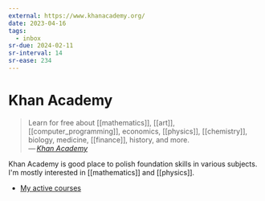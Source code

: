 ```yaml
---
external: https://www.khanacademy.org/
date: 2023-04-16
tags:
  - inbox
sr-due: 2024-02-11
sr-interval: 14
sr-ease: 234
---
```

# Khan Academy

> Learn for free about [[mathematics]], [[art]], [[computer_programming]],
> economics, [[physics]], [[chemistry]], biology, medicine, [[finance]],
> history, and more.\
— <cite>[Khan Academy](https://www.khanacademy.org/)</cite>

Khan Academy is good place to polish foundation skills
in various subjects. I'm mostly interested in [[mathematics]] and [[physics]].

- [My active courses](https://www.khanacademy.org/profile/me/courses)
